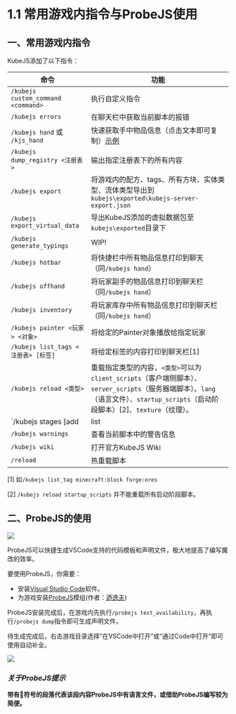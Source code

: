 # 1.1 常用游戏内指令与ProbeJS使用

## 一、常用游戏内指令

KubeJS添加了以下指令：

| 命令                                 | 功能                                                                                                                             |
| ---------------------------------- | ------------------------------------------------------------------------------------------------------------------------------ |
| `/kubejs custom_command <command>` | 执行自定义指令                                                                                                                        |
| `/kubejs errors`                   | 在聊天栏中获取当前脚本的报错                                                                                                                 |
| `/kubejs hand` 或 `/kjs_hand`       | 快速获取手中物品信息（点击文本即可复制）[示例](https://m1.miaomc.cn/uploads/20221222\_63a4360bba36e.png)                                             |
| `/kubejs dump_registry <注册表>`      | 输出指定注册表下的所有内容                                                                                                                  |
| `/kubejs export`                   | 将游戏内的配方、tags、所有方块、实体类型、流体类型导出到`kubejs\exported\kubejs-server-export.json`                                                      |
| `/kubejs export_virtual_data`      | 导出KubeJS添加的虚拟数据包至`kubejs\exported`目录下                                                                                          |
| `/kubejs generate_typings`         | WIP!                                                                                                                           |
| `/kubejs hotbar`                   | 将快捷栏中所有物品信息打印到聊天（同`/kubejs hand`）                                                                                              |
| `/kubejs offhand`                  | 将玩家副手的物品信息打印到聊天栏（同`/kubejs hand`）                                                                                              |
| `/kubejs inventory`                | 将玩家库存中所有物品信息打印到聊天栏（同`/kubejs hand`）                                                                                            |
| `/kubejs painter <玩家> <对象>`        | 将给定的Painter对象播放给指定玩家                                                                                                           |
| `/kubejs list_tags <注册表> [标签]`     | 将给定标签的内容打印到聊天栏\[1]                                                                                                             |
| `/kubejs reload <类型>`              | 重载指定类型的内容，`<类型>`可以为`client_scripts`（客户端侧脚本）、`server_scripts`（服务器端脚本）、`lang`（语言文件）、`startup_scripts`（启动阶段脚本）\[2]、`texture`（纹理）。 |
| \`/kubejs stages \[add             | list                                                                                                                           |
| `/kubejs warnings`                 | 查看当前脚本中的警告信息                                                                                                                   |
| `/kubejs wiki`                     | 打开官方KubeJS Wiki                                                                                                                |
| `/reload`                          | 热重载脚本                                                                                                                          |

\[1] 如`/kubejs list_tag minecraft:block forge:ores`

\[2] `/kubejs reload startup_scripts` 并不能重载所有启动阶段脚本。

## 二、ProbeJS的使用

[![](https://m1.miaomc.cn/uploads/20230412\_6436af1061fbb.png)](https://www.mcbbs.net/thread-1310134-1-1.html)

ProbeJS可以快捷生成VSCode支持的代码模板和声明文件，极大地提高了编写魔改的效率。

要使用ProbeJS，你需要：

* 安装[Visual Studio Code](https://code.visualstudio.com/)软件。
* 为游戏安装[ProbeJS](https://www.curseforge.com/minecraft/mc-mods/probejs)模组(作者：[迺逸夫](https://www.mcmod.cn/author/24214.html))

ProbeJS安装完成后，在游戏内先执行`/probejs test_availability`，再执行`/probejs dump`指令即可生成声明文件。

待生成完成后，右击游戏目录选择“在VSCode中打开”或“通过Code中打开”即可使用自动补全。

![](https://m1.miaomc.cn/uploads/20221222\_63a43cb8618ed.jpg)

### _关于ProbeJS提示_

**带有🔎符号的段落代表该段内容ProbeJS中有语言文件，或借助ProbeJS编写较为简便。**
